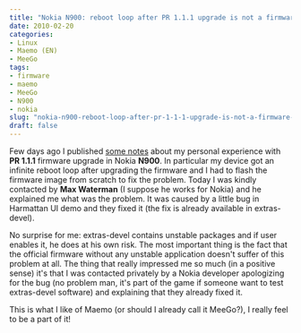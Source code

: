 ```yaml
---
title: "Nokia N900: reboot loop after PR 1.1.1 upgrade is not a firmware bug"
date: 2010-02-20
categories: 
- Linux
- Maemo (EN)
- MeeGo
tags: 
- firmware
- maemo
- MeeGo
- N900
- nokia
slug: "nokia-n900-reboot-loop-after-pr-1-1-1-upgrade-is-not-a-firmware-bug"
draft: false
---
```


Few days ago I published [some notes]({filename}/2010/3-nokia-n900-some-problems-with-latest-pr-1-1-1-firmware.md)
about my personal experience with **PR 1.1.1** firmware upgrade in Nokia
**N900**. In particular my device got an infinite reboot loop after
upgrading the firmware and I had to flash the firmware image from
scratch to fix the problem. Today I was kindly contacted by **Max
Waterman** (I suppose he works for Nokia) and he explained me what was
the problem. It was caused by a little bug in Harmattan UI demo and they
fixed it (the fix is already available in extras-devel).

No surprise for me: extras-devel contains unstable packages and if user
enables it, he does at his own risk. The most important thing is the
fact that the official firmware without any unstable application doesn't
suffer of this problem at all. The thing that really impressed me so
much (in a positive sense) it's that I was contacted privately by a
Nokia developer apologizing for the bug (no problem man, it's part of
the game if someone want to test extras-devel software) and explaining
that they already fixed it.

This is what I like of Maemo (or should I already call it MeeGo?), I
really feel to be a part of it!

